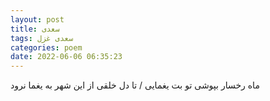 ```yaml
---
layout: post
title: سعدی
tags: سعدی غزل
categories: poem
date: 2022-06-06 06:35:23
---
```


ماه رخسار بپوشی تو بت یغمایی / تا دل خلقی از این شهر به یغما نرود
